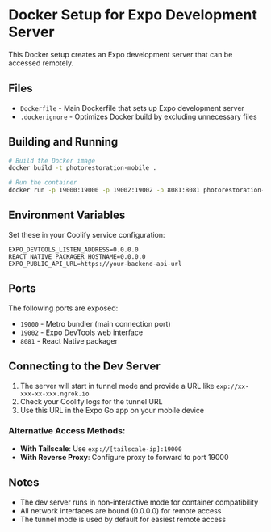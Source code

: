 # Docker Setup for Expo Development Server

This Docker setup creates an Expo development server that can be accessed remotely.

## Files

- `Dockerfile` - Main Dockerfile that sets up Expo development server
- `.dockerignore` - Optimizes Docker build by excluding unnecessary files

## Building and Running

```bash
# Build the Docker image
docker build -t photorestoration-mobile .

# Run the container
docker run -p 19000:19000 -p 19002:19002 -p 8081:8081 photorestoration-mobile
```

## Environment Variables

Set these in your Coolify service configuration:

```env
EXPO_DEVTOOLS_LISTEN_ADDRESS=0.0.0.0
REACT_NATIVE_PACKAGER_HOSTNAME=0.0.0.0
EXPO_PUBLIC_API_URL=https://your-backend-api-url
```

## Ports

The following ports are exposed:
- `19000` - Metro bundler (main connection port)
- `19002` - Expo DevTools web interface
- `8081` - React Native packager

## Connecting to the Dev Server

1. The server will start in tunnel mode and provide a URL like `exp://xx-xxx-xx-xxx.ngrok.io`
2. Check your Coolify logs for the tunnel URL
3. Use this URL in the Expo Go app on your mobile device

### Alternative Access Methods:
- **With Tailscale**: Use `exp://[tailscale-ip]:19000`
- **With Reverse Proxy**: Configure proxy to forward to port 19000

## Notes

- The dev server runs in non-interactive mode for container compatibility
- All network interfaces are bound (0.0.0.0) for remote access
- The tunnel mode is used by default for easiest remote access